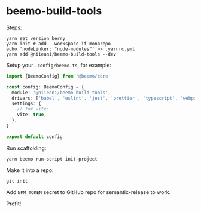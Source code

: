 # beemo-build-tools

Steps:

```
yarn set version berry
yarn init # add --workspace if monorepo
echo 'nodeLinker: "node-modules"' >> .yarnrc.yml
yarn add @niieani/beemo-build-tools --dev
```

Setup your `.config/beemo.ts`, for example:

```ts
import {BeemoConfig} from '@beemo/core'

const config: BeemoConfig = {
  module: '@niieani/beemo-build-tools',
  drivers: ['babel', 'eslint', 'jest', 'prettier', 'typescript', 'webpack'],
  settings: {
    // for vite:
    vite: true,
  },
}

export default config
```

Run scaffolding:

```
yarn beemo run-script init-project
```

Make it into a repo:

```
git init
```

Add `NPM_TOKEN` secret to GitHub repo for semantic-release to work.

Profit!
